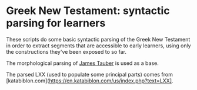 # Greek New Testament: syntactic parsing for learners

These scripts do some basic syntactic parsing of the Greek New Testament in order to extract segments that are accessible to early learners, using only the constructions they've been exposed to so far.

The morphological parsing of [James Tauber](https://github.com/morphgnt/sblgnt) is used as a base.

The parsed LXX (used to populate some principal parts) comes from [katabiblon.com](https://en.katabiblon.com/us/index.php?text=LXX].
